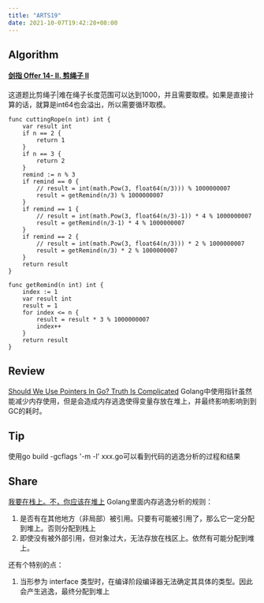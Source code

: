 ```yaml
---
title: "ARTS19"
date: 2021-10-07T19:42:28+08:00
---
```


## Algorithm
#### [剑指 Offer 14- II. 剪绳子 II](https://leetcode-cn.com/problems/jian-sheng-zi-ii-lcof/)
这道题比剪绳子|难在绳子长度范围可以达到1000，并且需要取模。如果是直接计算的话，就算是int64也会溢出，所以需要循环取模。
```
func cuttingRope(n int) int {
	var result int
	if n == 2 {
		return 1
	}
	if n == 3 {
		return 2
	}
	remind := n % 3
	if remind == 0 {
		// result = int(math.Pow(3, float64(n/3))) % 1000000007
		result = getRemind(n/3) % 1000000007
	}
	if remind == 1 {
		// result = int(math.Pow(3, float64(n/3)-1)) * 4 % 1000000007
		result = getRemind(n/3-1) * 4 % 1000000007
	}
	if remind == 2 {
		// result = int(math.Pow(3, float64(n/3))) * 2 % 1000000007
		result = getRemind(n/3) * 2 % 1000000007
	}
	return result
}

func getRemind(n int) int {
	index := 1
	var result int
	result = 1
	for index <= n {
		result = result * 3 % 1000000007
		index++
	}
	return result
}
```
## Review
[Should We Use Pointers In Go? Truth Is Complicated](https://medium.com/beyn-technology/should-we-use-pointers-in-go-truth-is-complicated-75fccae92f27)
Golang中使用指针虽然能减少内存使用，但是会造成内存逃逸使得变量存放在堆上，并最终影响影响到到GC的耗时。
## Tip
使用go build -gcflags '-m -l' xxx.go可以看到代码的逃逸分析的过程和结果
## Share
[我要在栈上。不，你应该在堆上](https://eddycjy.com/posts/go/talk/2019-05-20-stack-heap/)
Golang里面内存逃逸分析的规则：
1. 是否有在其他地方（非局部）被引用。只要有可能被引用了，那么它一定分配到堆上。否则分配到栈上
2. 即使没有被外部引用，但对象过大，无法存放在栈区上。依然有可能分配到堆上。

还有个特别的点：
1. 当形参为 interface 类型时，在编译阶段编译器无法确定其具体的类型。因此会产生逃逸，最终分配到堆上